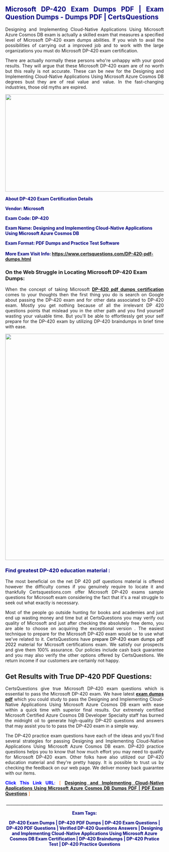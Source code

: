 <h2 style="text-align: justify;"><span style="color: #000080;">Microsoft DP-420 Exam Dumps PDF | Exam Question Dumps - Dumps PDF | CertsQuestions</span></h2>
<p style="text-align: justify;">Designing and Implementing Cloud-Native Applications Using Microsoft Azure Cosmos DB exam is actually a skilled exam that measures a specified level of Microsoft  DP-420 exam dumps abilities. If you wish to avail the possibilities of carrying out a improved job and to work with the large organizations you must do Microsoft DP-420 exam certification.</p>
<p style="text-align: justify;">There are actually normally these persons who're unhappy with your good results. They will argue that these Microsoft  DP-420 exam are of no worth but this really is not accurate. These can be new for the Designing and Implementing Cloud-Native Applications Using Microsoft Azure Cosmos DB degrees bust they are of real value and value. In the fast-changing industries, those old myths are expired.</p>
<p><img style="display: block; margin-left: auto; margin-right: auto;" src="https://i.imgur.com/eaP4ae9.png" width="840" height="310" /></p>
<p><span style="color: #000080;"><strong>About DP-420 Exam Certification Details</strong></span></p>
<p><span style="color: #000080;"><strong>Vendor: Microsoft<br /></strong></span></p>
<p><span style="color: #000080;"><strong>Exam Code: DP-420</strong></span></p>
<p><span style="color: #000080;"><strong>Exam Name: Designing and Implementing Cloud-Native Applications Using Microsoft Azure Cosmos DB</strong></span></p>
<p><span style="color: #000080;"><strong>Exam Format: PDF Dumps and Practice Test Software<br /><br />More Exam Visit Info: <span style="color: #ff6600;"><a href="https://www.certsquestions.com/DP-420-pdf-dumps.html">https://www.certsquestions.com/DP-420-pdf-dumps.html</a></span></strong></span></p>
<h3>On the Web Struggle in Locating Microsoft DP-420 Exam Dumps:</h3>
<p style="text-align: justify;">When the concept of taking Microsoft <a href="https://www.certsquestions.com/DP-420-pdf-dumps.html"><strong> DP-420 pdf dumps certification</strong></a> comes to your thoughts then the first thing you do is search on Google about passing the DP-420 exam and for other data associated to DP-420 exam. Mostly you get nothing because of all the irrelevant DP 420 questions points that mislead you in the other path and you find yourself wasting your valuable time. But you'll be able to effortlessly get your self prepare for the DP-420 exam by utilizing DP-420 braindumps in brief time with ease.</p>
<p><a href="https://www.certsquestions.com/DP-420-pdf-dumps.html"><img style="display: block; margin-left: auto; margin-right: auto;" src="https://i.imgur.com/pxhoKQ2.png" width="720" /></a></p>
<h3><span style="color: #000080;">Find greatest  DP-420 education material :</span></h3>
<p style="text-align: justify;">The most beneficial on the net DP 420 pdf questions material is offered however the difficulty comes if you genuinely require to locate it and thankfully Certsquestions.com offer Microsoft DP-420 exams sample questions for Microsoft  exam considering the fact that it's a real struggle to seek out what exactly is necessary.</p>
<p style="text-align: justify;">Most of the people go outside hunting for books and academies and just end up wasting money and time but at CertsQuestions you may verify out quality of Microsoft  and just after checking the absolutely free demo, you are able to choose on acquiring the exceptional version . The easiest technique to prepare for the Microsoft DP-420 exam would be to use what we've related to it. CertsQuestions have <span style="color: #000000;">prepare DP-420 exam dumps pdf 2022</span> material for Microsoft certifications exam. We satisfy our prospects and give them 100% assurance. Our policies include cash back guarantee and you may also verify the other options offered by CertsQuestions. We return income if our customers are certainly not happy.</p>
<h2>Get Results with True DP-420 PDF Questions:</h2>
<p style="text-align: justify;">CertsQuestions give true Microsoft DP-420 exam questions which is essential to pass the Microsoft  DP-420 exam. We have latest<strong>&nbsp;<a href="https://www.certsquestions.com/">exam dumps pdf</a></strong>&nbsp;which you could study to pass the Designing and Implementing Cloud-Native Applications Using Microsoft Azure Cosmos DB exam with ease within a quick time with superior final results. Our extremely certified Microsoft Certified Azure Cosmos DB Developer Specialty staff has burned the midnight oil to generate high-quality DP-420 questions and answers that may assist you to to pass the DP-420 exam in a simple way.</p>
<p style="text-align: justify;">The DP-420 practice exam questions have each of the ideas and you'll find several strategies for passing Designing and Implementing Cloud-Native Applications Using Microsoft Azure Cosmos DB exam. DP-420 practice questions helps you to know that how much effort you may need to qualify for Microsoft  DP-420 exam. Other folks have also utilized our DP-420 education material and they're pretty happy. It is possible to trust us by checking the feedback on our web page. We deliver money back guarantee with our items.</p>
<p style="text-align: justify;"><span style="color: #0000ff;"><strong>Click This Link URL</strong>:</span> <span style="color: #ff6600;">[ <strong><a href="https://www.certsquestions.com/microsoft-certified-azure-cosmos-db-developer-specialty-certification.html">Designing and Implementing Cloud-Native Applications Using Microsoft Azure Cosmos DB Dumps PDF | PDF Exam Questions</a></strong> ]</span></p>
<p style="text-align: center;">______________________________________________________________________________</p>
<p style="text-align: center;"><span style="color: #000080;"><strong>Exam Tags:</strong></span></p>
<p style="text-align: center;"><span style="color: #000080;"><strong>DP-420 Exam Dumps | DP-420 PDF Dumps | DP-420 Exam Questions | DP-420 PDF Questions | Verified DP-420 Questions Answers | Designing and Implementing Cloud-Native Applications Using Microsoft Azure Cosmos DB Exam Certification | DP-420 Braindumps | DP-420 Pratice Test | DP-420 Practice Questions</strong></span></p>
